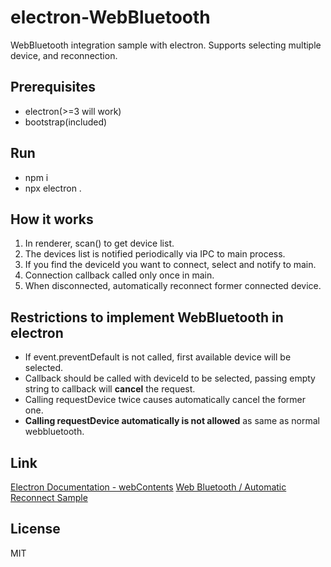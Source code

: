 # electron-WebBluetooth

WebBluetooth integration sample with electron. 
Supports selecting multiple device, and reconnection.

## Prerequisites

- electron(>=3 will work)
- bootstrap(included)

## Run

- npm i
- npx electron .

## How it works

1. In renderer, scan() to get device list.
1. The devices list is notified periodically via IPC to main process.
  1. If you find the deviceId you want to connect, select and notify to main.
1. Connection callback called only once in main.
1. When disconnected, automatically reconnect former connected device.

## Restrictions to implement WebBluetooth in electron

- If event.preventDefault is not called, first available device will be selected.
- Callback should be called with deviceId to be selected, passing empty string to callback will **cancel** the request.
- Calling requestDevice twice causes automatically cancel the former one.
- **Calling requestDevice automatically is not allowed** as same as normal webbluetooth.

## Link

[Electron Documentation - webContents](https://electronjs.org/docs/api/web-contents#event-select-bluetooth-device)
[Web Bluetooth / Automatic Reconnect Sample](https://googlechrome.github.io/samples/web-bluetooth/automatic-reconnect.html)

## License

MIT
